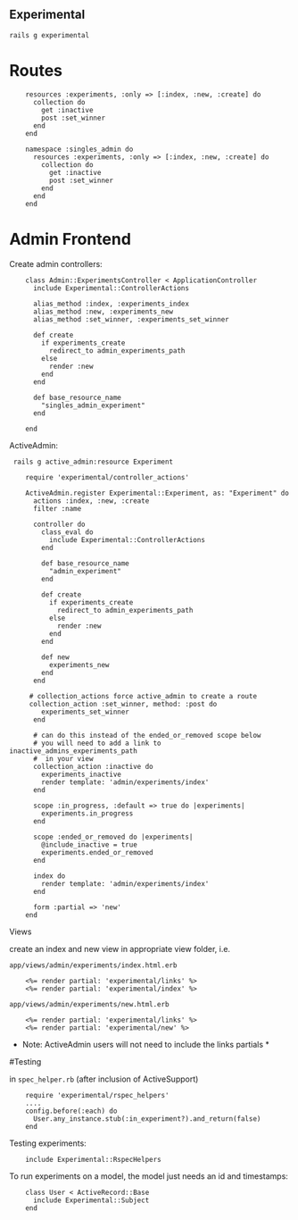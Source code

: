 ## Experimental

```rails g experimental```

# Routes

````
    resources :experiments, :only => [:index, :new, :create] do
      collection do
        get :inactive
        post :set_winner
      end
    end
````

````
    namespace :singles_admin do
      resources :experiments, :only => [:index, :new, :create] do
        collection do
          get :inactive
          post :set_winner
        end
      end
    end
````

# Admin Frontend

Create admin controllers:
````
    class Admin::ExperimentsController < ApplicationController
      include Experimental::ControllerActions

      alias_method :index, :experiments_index
      alias_method :new, :experiments_new
      alias_method :set_winner, :experiments_set_winner

      def create
        if experiments_create
          redirect_to admin_experiments_path
        else
          render :new
        end
      end

      def base_resource_name
        "singles_admin_experiment"
      end

    end
````

ActiveAdmin:

``` rails g active_admin:resource Experiment```

````
    require 'experimental/controller_actions'

    ActiveAdmin.register Experimental::Experiment, as: "Experiment" do
      actions :index, :new, :create
      filter :name

      controller do
        class_eval do
          include Experimental::ControllerActions
        end

        def base_resource_name
          "admin_experiment"
        end

        def create
          if experiments_create
            redirect_to admin_experiments_path
          else
            render :new
          end
        end

        def new
          experiments_new
        end
      end

     # collection_actions force active_admin to create a route
     collection_action :set_winner, method: :post do
        experiments_set_winner
      end

      # can do this instead of the ended_or_removed scope below
      # you will need to add a link to inactive_admins_experiments_path
      #  in your view
      collection_action :inactive do
        experiments_inactive
        render template: 'admin/experiments/index'
      end

      scope :in_progress, :default => true do |experiments|
        experiments.in_progress
      end

      scope :ended_or_removed do |experiments|
        @include_inactive = true
        experiments.ended_or_removed
      end

      index do
        render template: 'admin/experiments/index'
      end

      form :partial => 'new'
    end

````

Views



create an index and new view in appropriate view folder, i.e.

``` app/views/admin/experiments/index.html.erb ```
````
    <%= render partial: 'experimental/links' %>
    <%= render partial: 'experimental/index' %>
````

``` app/views/admin/experiments/new.html.erb ```
````
    <%= render partial: 'experimental/links' %>
    <%= render partial: 'experimental/new' %>
````

* Note: ActiveAdmin users will not need to include the links
  partials *

#Testing

in ```spec_helper.rb``` (after inclusion of ActiveSupport)

````
    require 'experimental/rspec_helpers'
    ....
    config.before(:each) do
      User.any_instance.stub(:in_experiment?).and_return(false)
    end
````

Testing experiments:
````
    include Experimental::RspecHelpers
````

To run experiments on a model, the model just needs an id and
timestamps:
````
    class User < ActiveRecord::Base
      include Experimental::Subject
    end
````

